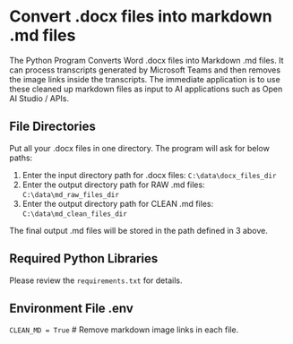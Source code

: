 # Convert .docx files into markdown .md files

The Python Program Converts Word .docx files into Markdown .md files. It can process transcripts generated by Microsoft Teams and then removes the image links inside the transcripts. The immediate application is to use these cleaned up markdown files as input to AI applications such as Open AI Studio / APIs. 

## File Directories 

Put all your .docx files in one directory. The program will ask for below paths:

1. Enter the input directory path for .docx files: `C:\data\docx_files_dir`
2. Enter the output directory path for RAW .md files: `C:\data\md_raw_files_dir`
3. Enter the output directory path for CLEAN .md files: `C:\data\md_clean_files_dir`

The final output .md files will be stored in the path defined in 3 above.

## Required Python Libraries 

Please review the `requirements.txt` for details. 



## Environment File .env

`CLEAN_MD = True` # Remove markdown image links in each file.

